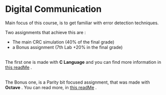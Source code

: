 # Digital Communication

Main focus of this course, is to get familiar with error detection techniques. 

Two assignments that achieve this are :
- The main CRC simulation (40% of the final grade)
- a Bonus assignment (7th Lab +20% in the final grade)
<br /><br />

The first one is made with **C Language** and you can find more information in [this readMe](https://github.com/tsingi-chris/CSD-Auth/tree/main/4th%20Semester/Digital%20Communications/CRC) .
<br /><br />

The Bonus one, is a Parity bit focused assignment, that was made with **Octave** . You can read more, in [this readMe]() .

